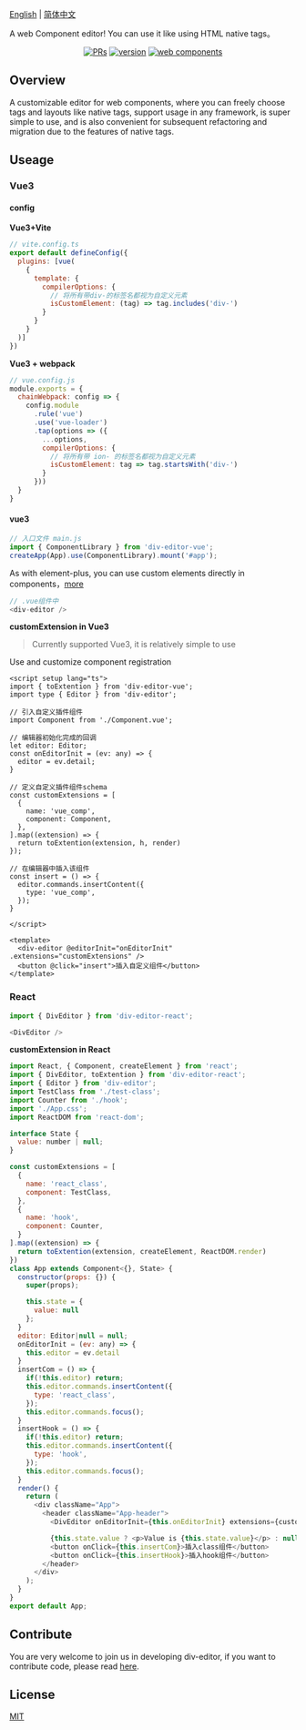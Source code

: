 [English](./README.md) | [简体中文](./README.zh-CN.md)

A web Component editor! You can use it like using HTML native tags。

<div align="center">
<a href="https://github.com/xlei1123/div-editor/pulls" target="_blank"><img src="https://img.shields.io/badge/PRs-welcome-brightgreen.svg" alt="PRs"/></a>
<a href="#" target="_blank"><img src="https://img.shields.io/github/package-json/v/xlei1123/div-editor?style=plastic" alt="version"/></a>
<a href="#" target="_blank"><img src="https://img.shields.io/badge/div--editor-web%20components-brightgreen" alt="web components"/></a>
</div>

## Overview
A customizable editor for web components, where you can freely choose tags and layouts like native tags, support usage in any framework, is super simple to use, and is also convenient for subsequent refactoring and migration due to the features of native tags.


## Useage

### Vue3

#### config

**Vue3+Vite**
```js
// vite.config.ts
export default defineConfig({
  plugins: [vue(
    {
      template: {
        compilerOptions: {
          // 将所有带div-的标签名都视为自定义元素
          isCustomElement: (tag) => tag.includes('div-')
        }
      }
    }
  )]
})
```

**Vue3 + webpack**
```js
// vue.config.js
module.exports = {
  chainWebpack: config => {
    config.module
      .rule('vue')
      .use('vue-loader')
      .tap(options => ({
        ...options,
        compilerOptions: {
          // 将所有带 ion- 的标签名都视为自定义元素
          isCustomElement: tag => tag.startsWith('div-')
        }
      }))
  }
}
```

#### vue3

```js
// 入口文件 main.js 
import { ComponentLibrary } from 'div-editor-vue';
createApp(App).use(ComponentLibrary).mount('#app');
```

As with element-plus, you can use custom elements directly in components，[more](https://github.com/xlei1123/div-editor/tree/main/packages/div-editor/src/components/div-editor)

```js
// .vue组件中
<div-editor />
```

**customExtension in Vue3**
> Currently supported Vue3, it is relatively simple to use

Use and customize component registration
```vue
<script setup lang="ts">
import { toExtention } from 'div-editor-vue';
import type { Editor } from 'div-editor';

// 引入自定义插件组件
import Component from './Component.vue';

// 编辑器初始化完成的回调
let editor: Editor;
const onEditorInit = (ev: any) => {
  editor = ev.detail;
}

// 定义自定义插件组件schema
const customExtensions = [
  {
    name: 'vue_comp',
    component: Component,
  },
].map((extension) => {
  return toExtention(extension, h, render)
});

// 在编辑器中插入该组件
const insert = () => {
  editor.commands.insertContent({
    type: 'vue_comp',
  });
}

</script>

<template>
  <div-editor @editorInit="onEditorInit" .extensions="customExtensions" />
  <button @click="insert">插入自定义组件</button>
</template>

```

### React


```js
import { DivEditor } from 'div-editor-react';

<DivEditor />
```

**customExtension in React**

```js
import React, { Component, createElement } from 'react';
import { DivEditor, toExtention } from 'div-editor-react';
import { Editor } from 'div-editor';
import TestClass from './test-class';
import Counter from './hook';
import './App.css';
import ReactDOM from 'react-dom';

interface State {
  value: number | null;
}

const customExtensions = [
  {
    name: 'react_class',
    component: TestClass,
  },
  {
    name: 'hook',
    component: Counter,
  }
].map((extension) => {
  return toExtention(extension, createElement, ReactDOM.render)
})
class App extends Component<{}, State> {
  constructor(props: {}) {
    super(props);

    this.state = {
      value: null
    };
  }
  editor: Editor|null = null;
  onEditorInit = (ev: any) => {
    this.editor = ev.detail
  }
  insertCom = () => {
    if(!this.editor) return;
    this.editor.commands.insertContent({
      type: 'react_class',
    });
    this.editor.commands.focus();
  }
  insertHook = () => {
    if(!this.editor) return;
    this.editor.commands.insertContent({
      type: 'hook',
    });
    this.editor.commands.focus();
  }
  render() {
    return (
      <div className="App">
        <header className="App-header">
          <DivEditor onEditorInit={this.onEditorInit} extensions={customExtensions} children={undefined} className={undefined}/>

          {this.state.value ? <p>Value is {this.state.value}</p> : null}
          <button onClick={this.insertCom}>插入class组件</button>
          <button onClick={this.insertHook}>插入hook组件</button>
        </header>
      </div>
    );
  }
}
export default App;
```

## Contribute

You are very welcome to join us in developing div-editor, if you want to contribute code, please read [here](./CONTRIBUTING.md).

## License

[MIT](./LICENSE)

